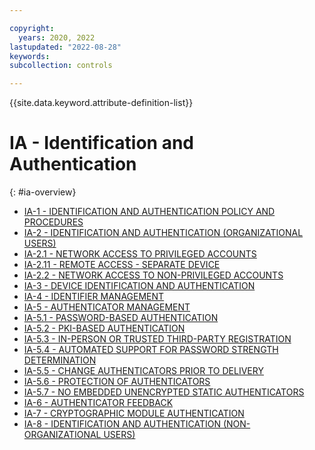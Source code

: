 ```yaml
---

copyright:
  years: 2020, 2022
lastupdated: "2022-08-28"
keywords: 
subcollection: controls

---
```




{{site.data.keyword.attribute-definition-list}}

# IA - Identification and Authentication
{: #ia-overview}

- [IA-1 - IDENTIFICATION AND AUTHENTICATION POLICY AND PROCEDURES](/docs/controls/ia-1)
- [IA-2 - IDENTIFICATION AND AUTHENTICATION (ORGANIZATIONAL USERS)](/docs/controls/ia-2)
- [IA-2.1 - NETWORK ACCESS TO PRIVILEGED ACCOUNTS](/docs/controls/ia-2.1)
- [IA-2.11 - REMOTE ACCESS - SEPARATE DEVICE](/docs/controls/ia-2.11)
- [IA-2.2 - NETWORK ACCESS TO NON-PRIVILEGED ACCOUNTS](/docs/controls/ia-2.2)
- [IA-3 - DEVICE IDENTIFICATION AND AUTHENTICATION](/docs/controls/ia-3)
- [IA-4 - IDENTIFIER MANAGEMENT](/docs/controls/ia-4)
- [IA-5 - AUTHENTICATOR MANAGEMENT](/docs/controls/ia-5)
- [IA-5.1 - PASSWORD-BASED AUTHENTICATION](/docs/controls/ia-5.1)
- [IA-5.2 - PKI-BASED AUTHENTICATION](/docs/controls/ia-5.2)
- [IA-5.3 - IN-PERSON OR TRUSTED THIRD-PARTY REGISTRATION](/docs/controls/ia-5.3)
- [IA-5.4 - AUTOMATED SUPPORT FOR PASSWORD STRENGTH DETERMINATION](/docs/controls/ia-5.4)
- [IA-5.5 - CHANGE AUTHENTICATORS PRIOR TO DELIVERY](/docs/controls/ia-5.5)
- [IA-5.6 - PROTECTION OF AUTHENTICATORS](/docs/controls/ia-5.6)
- [IA-5.7 - NO EMBEDDED UNENCRYPTED STATIC AUTHENTICATORS](/docs/controls/ia-5.7)
- [IA-6 - AUTHENTICATOR FEEDBACK](/docs/controls/ia-6)
- [IA-7 - CRYPTOGRAPHIC MODULE AUTHENTICATION](/docs/controls/ia-7)
- [IA-8 - IDENTIFICATION AND AUTHENTICATION (NON-ORGANIZATIONAL USERS)](/docs/controls/ia-8)



